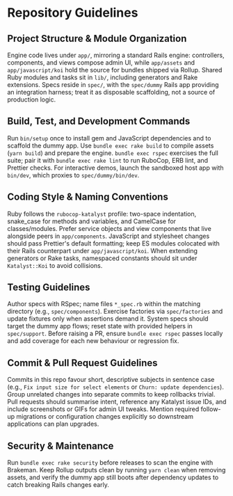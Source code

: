 # Repository Guidelines

## Project Structure & Module Organization
Engine code lives under `app/`, mirroring a standard Rails engine: controllers, components, and views compose admin UI, while `app/assets` and `app/javascript/koi` hold the source for bundles shipped via Rollup. Shared Ruby modules and tasks sit in `lib/`, including generators and Rake extensions. Specs reside in `spec/`, with the `spec/dummy` Rails app providing an integration harness; treat it as disposable scaffolding, not a source of production logic.

## Build, Test, and Development Commands
Run `bin/setup` once to install gem and JavaScript dependencies and to scaffold the dummy app. Use `bundle exec rake build` to compile assets (`yarn build`) and prepare the engine. `bundle exec rspec` exercises the full suite; pair it with `bundle exec rake lint` to run RuboCop, ERB lint, and Prettier checks. For interactive demos, launch the sandboxed host app with `bin/dev`, which proxies to `spec/dummy/bin/dev`.

## Coding Style & Naming Conventions
Ruby follows the `rubocop-katalyst` profile: two-space indentation, snake_case for methods and variables, and CamelCase for classes/modules. Prefer service objects and view components that live alongside peers in `app/components`. JavaScript and stylesheet changes should pass Prettier's default formatting; keep ES modules colocated with their Rails counterpart under `app/javascript/koi`. When extending generators or Rake tasks, namespaced constants should sit under `Katalyst::Koi` to avoid collisions.

## Testing Guidelines
Author specs with RSpec; name files `*_spec.rb` within the matching directory (e.g., `spec/components`). Exercise factories via `spec/factories` and update fixtures only when assertions demand it. System specs should target the dummy app flows; reset state with provided helpers in `spec/support`. Before raising a PR, ensure `bundle exec rspec` passes locally and add coverage for each new behaviour or regression fix.

## Commit & Pull Request Guidelines
Commits in this repo favour short, descriptive subjects in sentence case (e.g., `Fix input size for select elements` or `Churn: update dependencies`). Group unrelated changes into separate commits to keep rollbacks trivial. Pull requests should summarise intent, reference any Katalyst issue IDs, and include screenshots or GIFs for admin UI tweaks. Mention required follow-up migrations or configuration changes explicitly so downstream applications can plan upgrades.

## Security & Maintenance
Run `bundle exec rake security` before releases to scan the engine with Brakeman. Keep Rollup outputs clean by running `yarn clean` when removing assets, and verify the dummy app still boots after dependency updates to catch breaking Rails changes early.
